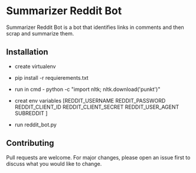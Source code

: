 # Summarizer Reddit Bot

Summarizer Reddit Bot is a bot that identifies links in comments and then scrap and summarize them.

## Installation

- create virtualenv
- pip install -r requierements.txt
- run in cmd - python -c "import nltk; nltk.download('punkt')"
- creat env variables [REDDIT_USERNAME
REDDIT_PASSWORD
REDDIT_CLIENT_ID
REDDIT_CLIENT_SECRET
REDDIT_USER_AGENT
SUBREDDIT
]

- run reddit_bot.py

## Contributing

Pull requests are welcome. For major changes, please open an issue first
to discuss what you would like to change.